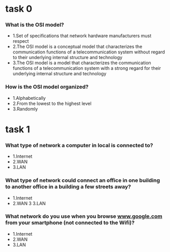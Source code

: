 # task 0
### What is the OSI model?
* 1.Set of specifications that network hardware manufacturers must respect
* 2.The OSI model is a conceptual model that characterizes the communication functions of a telecommunication system without regard to their underlying internal structure and technology
* 3.The OSI model is a model that characterizes the communication functions of a telecommunication system with a strong regard for their underlying internal structure and technology
### How is the OSI model organized?
* 1.Alphabetically
* 2.From the lowest to the highest level
* 3.Randomly

# task 1
### What type of network a computer in local is connected to?

* 1.Internet
* 2.WAN
* 3.LAN
### What type of network could connect an office in one building to another office in a building a few streets away?

* 1.Internet
* 2.WAN
3 3.LAN
### What network do you use when you browse www.google.com from your smartphone (not connected to the Wifi)?

* 1.Internet
* 2.WAN
* 3.LAN

